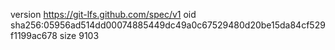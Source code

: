 version https://git-lfs.github.com/spec/v1
oid sha256:05956ad514dd00074885449dc49a0c67529480d20be15da84cf529f1199ac678
size 9103
